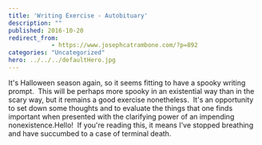 ```yaml
---
title: 'Writing Exercise - Autobituary'
description: ""
published: 2016-10-20
redirect_from: 
            - https://www.josephcatrambone.com/?p=892
categories: "Uncategorized"
hero: ../../../defaultHero.jpg
---
```

It's Halloween season again, so it seems fitting to have a spooky writing prompt.  This will be perhaps more spooky in an existential way than in the scary way, but it remains a good exercise nonetheless.  It's an opportunity to set down some thoughts and to evaluate the things that one finds important when presented with the clarifying power of an impending nonexistence.Hello!  If you're reading this, it means I've stopped breathing and have succumbed to a case of terminal death.
